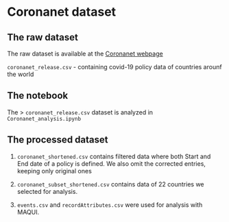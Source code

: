 # Coronanet dataset

## The raw dataset

The raw dataset is available at the [Coronanet webpage](https://www.coronanet-project.org/download.html)

`coronanet_release.csv`  - containing covid-19 policy data of countries arounf the world

## The notebook

The > `coronanet_release.csv` dataset is analyzed in  `Coronanet_analysis.ipynb`

## The processed dataset

1. `coronanet_shortened.csv` contains filtered data where both Start and End date of a policy is defined. We also omit the corrected entries, keeping only original ones

2. `coronanet_subset_shortened.csv` contains data of 22 countries we selected for analysis.

3. `events.csv` and `recordAttributes.csv` were used for analysis with MAQUI.
